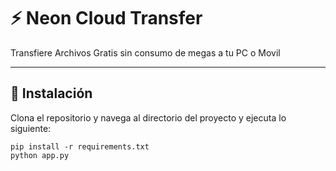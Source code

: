 # ⚡️ Neon Cloud Transfer

Transfiere Archivos Gratis sin consumo de megas a tu PC o Movil 

---

## 🚀 Instalación

Clona el repositorio y navega al directorio del proyecto y ejecuta lo siguiente:

```
pip install -r requirements.txt
python app.py
```
